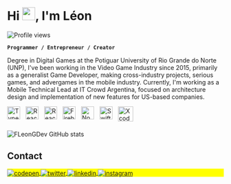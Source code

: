 <h1 align="left">Hi <img src="https://raw.githubusercontent.com/kaueMarques/kaueMarques/master/hi.gif" height="30px">, I'm Léon</h1>
<p align="left"> <img src="https://komarev.com/ghpvc/?username=leongdev&color=yellow" alt="Profile views" /> </p>

**`Programmer / Entrepreneur / Creator`**

Degree in Digital Games at the Potiguar University of Rio Grande do Norte (UNP), I've been working in the Video Game Industry since 2015, primarily as a generalist Game Developer, making cross-industry projects, serious games, and advergames in the mobile industry. Currently, I'm working as a Mobile Technical Lead at IT Crowd Argentina, focused on architecture design and implementation of new features for US-based companies.

<img align="left" alt="TypeScript" width="30px" style="padding-right:10px;" src="https://cdn.jsdelivr.net/gh/devicons/devicon/icons/typescript/typescript-plain.svg" />
<img align="left" alt="React" width="30px" style="padding-right:10px;" src="https://cdn.jsdelivr.net/gh/devicons/devicon/icons/react/react-original.svg" />
<img align="left" alt="React" width="30px" style="padding-right:10px;" src="https://cdn.jsdelivr.net/gh/devicons/devicon/icons/redux/redux-original.svg" />
<img align="left" alt="Firebase" width="30px" style="padding-right:10px;" src="https://cdn.jsdelivr.net/gh/devicons/devicon/icons/firebase/firebase-plain.svg" />
<img align="left" alt="NodeJS" width="30px" style="padding-right:10px;" src="https://cdn.jsdelivr.net/gh/devicons/devicon/icons/nodejs/nodejs-original.svg" />
<img align="left" alt="Swift" width="30px" style="padding-right:10px;" src="https://cdn.jsdelivr.net/gh/devicons/devicon/icons/swift/swift-original.svg" />          
<img align="left" alt="Xcode" width="35px" style="padding-right:10px;" src="https://cdn.jsdelivr.net/gh/devicons/devicon/icons/xcode/xcode-original.svg" />

<br />

#

![FLeonGDev GitHub stats](https://github-readme-stats.vercel.app/api?username=leongdev&show_icons=true&theme=radical)

## Contact

<p align="left" style="background:yellow">
<a href="https://leongdev.com/" target="_blank">
  <img align="center" src="https://img.shields.io/badge/-leongdev.com-05122A?style=flat&logo=codepen" alt="codepen"/>
</a>
<a href="https://twitter.com/leongdev" target="_blank">
  <img align="center" src="https://img.shields.io/badge/-@leongdev-05122A?style=flat&logo=twitter" alt="twitter"/>  
</a>
<a href="https://www.linkedin.com/in/leonwalras0/" target="_blank">
  <img align="center" src="https://img.shields.io/badge/-leonwalras0-05122A?style=flat&logo=linkedin" alt="linkedin"/>
</a>
<a href="https://www.instagram.com/leong.dev" target="_blank">
 <img align="center" src="https://img.shields.io/badge/-leong.dev-05122A?style=flat&logo=instagram" alt="instagram"/>
</a>
</p>

